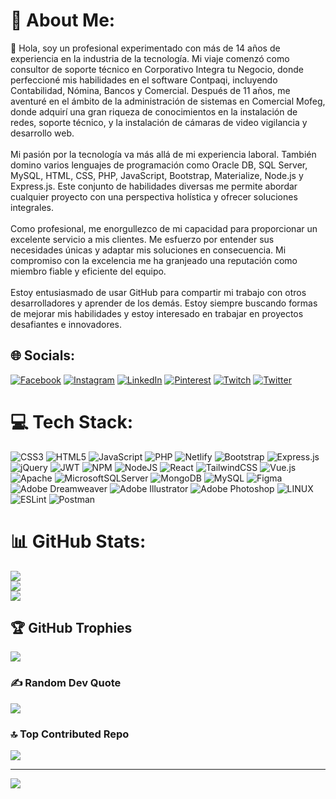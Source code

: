 # 💫 About Me:
👋 Hola, soy un profesional experimentado con más de 14 años de experiencia en la industria de la tecnología. Mi viaje comenzó como consultor de soporte técnico en Corporativo Integra tu Negocio, donde perfeccioné mis habilidades en el software Contpaqi, incluyendo Contabilidad, Nómina, Bancos y Comercial. Después de 11 años, me aventuré en el ámbito de la administración de sistemas en Comercial Mofeg, donde adquirí una gran riqueza de conocimientos en la instalación de redes, soporte técnico, y la instalación de cámaras de video vigilancia y desarrollo web.<br><br>Mi pasión por la tecnología va más allá de mi experiencia laboral. También domino varios lenguajes de programación como Oracle DB, SQL Server, MySQL, HTML, CSS, PHP, JavaScript, Bootstrap, Materialize, Node.js y Express.js. Este conjunto de habilidades diversas me permite abordar cualquier proyecto con una perspectiva holística y ofrecer soluciones integrales.<br><br>Como profesional, me enorgullezco de mi capacidad para proporcionar un excelente servicio a mis clientes. Me esfuerzo por entender sus necesidades únicas y adaptar mis soluciones en consecuencia. Mi compromiso con la excelencia me ha granjeado una reputación como miembro fiable y eficiente del equipo.<br><br>Estoy entusiasmado de usar GitHub para compartir mi trabajo con otros desarrolladores y aprender de los demás. Estoy siempre buscando formas de mejorar mis habilidades y estoy interesado en trabajar en proyectos desafiantes e innovadores.


## 🌐 Socials:
[![Facebook](https://img.shields.io/badge/Facebook-%231877F2.svg?logo=Facebook&logoColor=white)](https://facebook.com/https://www.facebook.com/jorgeob18/) [![Instagram](https://img.shields.io/badge/Instagram-%23E4405F.svg?logo=Instagram&logoColor=white)](https://instagram.com/https://www.instagram.com/jorgeob18/) [![LinkedIn](https://img.shields.io/badge/LinkedIn-%230077B5.svg?logo=linkedin&logoColor=white)](https://linkedin.com/in/https://www.linkedin.com/in/jorge-alberto-ortiz-baez-63a445224/) [![Pinterest](https://img.shields.io/badge/Pinterest-%23E60023.svg?logo=Pinterest&logoColor=white)](https://pinterest.com/https://www.pinterest.com.mx/jorgeob18/) [![Twitch](https://img.shields.io/badge/Twitch-%239146FF.svg?logo=Twitch&logoColor=white)](https://twitch.tv/https://www.twitch.tv/jorgeob_18) [![Twitter](https://img.shields.io/badge/Twitter-%231DA1F2.svg?logo=Twitter&logoColor=white)](https://twitter.com/https://twitter.com/Jorgeob18) 

# 💻 Tech Stack:
![CSS3](https://img.shields.io/badge/css3-%231572B6.svg?style=for-the-badge&logo=css3&logoColor=white) ![HTML5](https://img.shields.io/badge/html5-%23E34F26.svg?style=for-the-badge&logo=html5&logoColor=white) ![JavaScript](https://img.shields.io/badge/javascript-%23323330.svg?style=for-the-badge&logo=javascript&logoColor=%23F7DF1E) ![PHP](https://img.shields.io/badge/php-%23777BB4.svg?style=for-the-badge&logo=php&logoColor=white) ![Netlify](https://img.shields.io/badge/netlify-%23000000.svg?style=for-the-badge&logo=netlify&logoColor=#00C7B7) ![Bootstrap](https://img.shields.io/badge/bootstrap-%23563D7C.svg?style=for-the-badge&logo=bootstrap&logoColor=white) ![Express.js](https://img.shields.io/badge/express.js-%23404d59.svg?style=for-the-badge&logo=express&logoColor=%2361DAFB) ![jQuery](https://img.shields.io/badge/jquery-%230769AD.svg?style=for-the-badge&logo=jquery&logoColor=white) ![JWT](https://img.shields.io/badge/JWT-black?style=for-the-badge&logo=JSON%20web%20tokens) ![NPM](https://img.shields.io/badge/NPM-%23000000.svg?style=for-the-badge&logo=npm&logoColor=white) ![NodeJS](https://img.shields.io/badge/node.js-6DA55F?style=for-the-badge&logo=node.js&logoColor=white) ![React](https://img.shields.io/badge/react-%2320232a.svg?style=for-the-badge&logo=react&logoColor=%2361DAFB) ![TailwindCSS](https://img.shields.io/badge/tailwindcss-%2338B2AC.svg?style=for-the-badge&logo=tailwind-css&logoColor=white) ![Vue.js](https://img.shields.io/badge/vuejs-%2335495e.svg?style=for-the-badge&logo=vuedotjs&logoColor=%234FC08D) ![Apache](https://img.shields.io/badge/apache-%23D42029.svg?style=for-the-badge&logo=apache&logoColor=white) ![MicrosoftSQLServer](https://img.shields.io/badge/Microsoft%20SQL%20Sever-CC2927?style=for-the-badge&logo=microsoft%20sql%20server&logoColor=white) ![MongoDB](https://img.shields.io/badge/MongoDB-%234ea94b.svg?style=for-the-badge&logo=mongodb&logoColor=white) ![MySQL](https://img.shields.io/badge/mysql-%2300f.svg?style=for-the-badge&logo=mysql&logoColor=white) 	![Figma](https://img.shields.io/badge/figma-%23F24E1E.svg?style=for-the-badge&logo=figma&logoColor=white) ![Adobe Dreamweaver](https://img.shields.io/badge/Adobe%20Dreamweaver-FF61F6.svg?style=for-the-badge&logo=Adobe%20Dreamweaver&logoColor=white) ![Adobe Illustrator](https://img.shields.io/badge/adobeillustrator-%23FF9A00.svg?style=for-the-badge&logo=adobeillustrator&logoColor=white) ![Adobe Photoshop](https://img.shields.io/badge/adobephotoshop-%2331A8FF.svg?style=for-the-badge&logo=adobephotoshop&logoColor=white) ![LINUX](https://img.shields.io/badge/Linux-FCC624?style=for-the-badge&logo=linux&logoColor=black) ![ESLint](https://img.shields.io/badge/ESLint-4B3263?style=for-the-badge&logo=eslint&logoColor=white) ![Postman](https://img.shields.io/badge/Postman-FF6C37?style=for-the-badge&logo=postman&logoColor=white)
# 📊 GitHub Stats:
![](https://github-readme-stats.vercel.app/api?username=Jorgeob18&theme=highcontrast&hide_border=false&include_all_commits=false&count_private=true)<br/>
![](https://github-readme-streak-stats.herokuapp.com/?user=Jorgeob18&theme=highcontrast&hide_border=false)<br/>
![](https://github-readme-stats.vercel.app/api/top-langs/?username=Jorgeob18&theme=highcontrast&hide_border=false&include_all_commits=false&count_private=true&layout=compact)

## 🏆 GitHub Trophies
![](https://github-profile-trophy.vercel.app/?username=Jorgeob18&theme=onedark&no-frame=false&no-bg=true&margin-w=4)

### ✍️ Random Dev Quote
![](https://quotes-github-readme.vercel.app/api?type=horizontal&theme=merko)

### 🔝 Top Contributed Repo
![](https://github-contributor-stats.vercel.app/api?username=Jorgeob18&limit=5&theme=dark&combine_all_yearly_contributions=true)

---
[![](https://visitcount.itsvg.in/api?id=Jorgeob18&icon=0&color=6)](https://visitcount.itsvg.in)

<!-- Proudly created with GPRM ( https://gprm.itsvg.in ) -->

